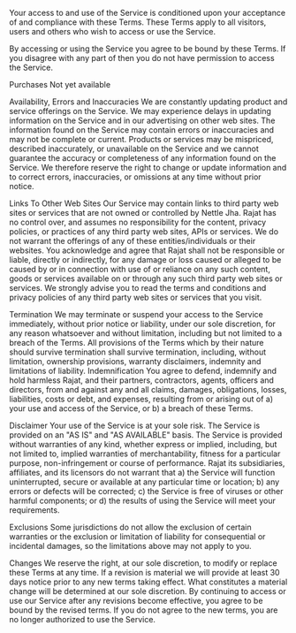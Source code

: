 
Your access to and use of the Service is conditioned upon your acceptance of and compliance with these Terms. These Terms apply to all visitors, users and others who wish to access or use the Service.

By accessing or using the Service you agree to be bound by these Terms. If you disagree with any part of then you do not have permission to access the Service.

Purchases
Not yet available

Availability, Errors and Inaccuracies
We are constantly updating product and service offerings on the Service. We may experience delays in updating information on the Service and in our advertising on other web sites. The information found on the Service may contain errors or inaccuracies and may not be complete or current. Products or services may be mispriced, described inaccurately, or unavailable on the Service and we cannot guarantee the accuracy or completeness of any information found on the Service. We therefore reserve the right to change or update information and to correct errors, inaccuracies, or omissions at any time without prior notice.

Links To Other Web Sites
Our Service may contain links to third party web sites or services that are not owned or controlled by Nettle Jha. Rajat has no control over, and assumes no responsibility for the content, privacy policies, or practices of any third party web sites, APIs or services. We do not warrant the offerings of any of these entities/individuals or their websites. You acknowledge and agree that Rajat shall not be responsible or liable, directly or indirectly, for any damage or loss caused or alleged to be caused by or in connection with use of or reliance on any such content, goods or services available on or through any such third party web sites or services. We strongly advise you to read the terms and conditions and privacy policies of any third party web sites or services that you visit.

Termination
We may terminate or suspend your access to the Service immediately, without prior notice or liability, under our sole discretion, for any reason whatsoever and without limitation, including but not limited to a breach of the Terms. All provisions of the Terms which by their nature should survive termination shall survive termination, including, without limitation, ownership provisions, warranty disclaimers, indemnity and limitations of liability. Indemnification You agree to defend, indemnify and hold harmless Rajat, and their partners, contractors, agents, officers and directors, from and against any and all claims, damages, obligations, losses, liabilities, costs or debt, and expenses, resulting from or arising out of a) your use and access of the Service, or b) a breach of these Terms.

Disclaimer
Your use of the Service is at your sole risk. The Service is provided on an "AS IS" and "AS AVAILABLE" basis. The Service is provided without warranties of any kind, whether express or implied, including, but not limited to, implied warranties of merchantability, fitness for a particular purpose, non-infringement or course of performance. Rajat its subsidiaries, affiliates, and its licensors do not warrant that a) the Service will function uninterrupted, secure or available at any particular time or location; b) any errors or defects will be corrected; c) the Service is free of viruses or other harmful components; or d) the results of using the Service will meet your requirements.

Exclusions
Some jurisdictions do not allow the exclusion of certain warranties or the exclusion or limitation of liability for consequential or incidental damages, so the limitations above may not apply to you.

Changes
We reserve the right, at our sole discretion, to modify or replace these Terms at any time. If a revision is material we will provide at least 30 days notice prior to any new terms taking effect. What constitutes a material change will be determined at our sole discretion. By continuing to access or use our Service after any revisions become effective, you agree to be bound by the revised terms. If you do not agree to the new terms, you are no longer authorized to use the Service.
